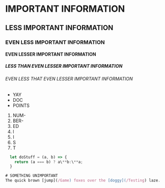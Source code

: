 # IMPORTANT INFORMATION  
## LESS IMPORTANT INFORMATION
### EVEN LESS IMPORTANT INFORMATION
#### EVEN LESSER IMPORTANT INFORMATION
##### LESS THAN EVEN LESSER IMPORTANT INFORMATION
###### EVEN LESS THAT EVEN LESSER IMPORTANT INFORMATION
- YAY
- DOC
- POINTS
1. NUM-
2. BER-
3. ED
4. l
5. I
6. S
7. T

``` javascript
  let doStuff = (a, b) => {
    return (a === b) ? a\**b:\**a;
  }

# SOMETHING UNIMPORTANT
The quick brown [jump](/Game) foxes over the [doggy](/Testing) laze.
